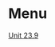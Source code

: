 # Menu

[Unit 23.9](https://htmlcss.fullstack.edu.vn/?id=bd24756a-af48-44cf-974f-bea7871b867d&t=1055)
